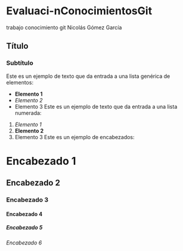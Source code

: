 # Evaluaci-nConocimientosGit
trabajo conocimiento git Nicolás Gómez García

## Título
### Subtítulo
Este es un ejemplo de texto que da entrada a una lista genérica de elementos:
- **Elemento 1**
- *Elemento 2*
- Elemento 3
Este es un ejemplo de texto que da entrada a una lista numerada:
1. _Elemento 1_
2. __Elemento 2__
3. Elemento 3
Este es un ejemplo de encabezados:
# Encabezado 1
## Encabezado 2
### Encabezado 3
#### Encabezado 4
##### Encabezado 5
###### Encabezado 6
